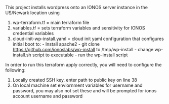 This project installs wordpress onto an IONOS server instance in the US/Newark location using

1. wp-terraform.tf = main terraform file
2. variables.tf = sets terraform variables and sensitivity for IONOS credential variables
3. cloud-init-wp-install.yaml = cloud init yaml configuration that configures initial boot to:
        - Install apache2
        - git clone https://github.com/ionoslabs/wp-install to /tmp/wp-install
        - change wp-install.sh script to executable
        - run the wp-install script

In order to run this terraform apply correctly, you will need to configure the following:

1. Locally created SSH key, enter path to public key on line 38
2. On local machine set enviornment variables for username and password, you may also not set these and will be prompted for ionos account username and password
